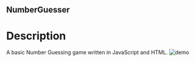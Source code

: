 ## NumberGuesser

# Description
A basic Number Guessing game written in JavaScript and HTML.
![demo](https://github.com/rcorry/NumberGuesser/NumberGuesser.jpg)
